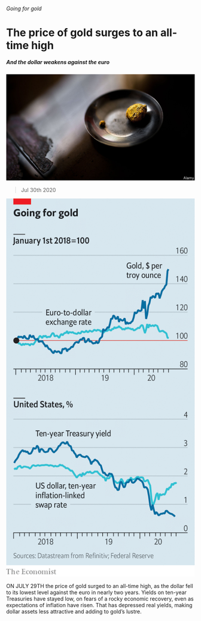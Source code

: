 ###### Going for gold

# The price of gold surges to an all-time high 

##### And the dollar weakens against the euro 

![image](images/20200801_FNP502.jpg) 

> Jul 30th 2020 

![image](images/20200801_FNC655.png) 


ON JULY 29TH the price of gold surged to an all-time high, as the dollar fell to its lowest level against the euro in nearly two years. Yields on ten-year Treasuries have stayed low, on fears of a rocky economic recovery, even as expectations of inflation have risen. That has depressed real yields, making dollar assets less attractive and adding to gold’s lustre.

